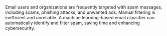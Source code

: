 Email users and organizations are frequently targeted with spam messages, including scams, phishing attacks, and unwanted ads. Manual filtering is inefficient and unreliable. A machine learning–based email classifier can automatically identify and filter spam, saving time and enhancing cybersecurity.

